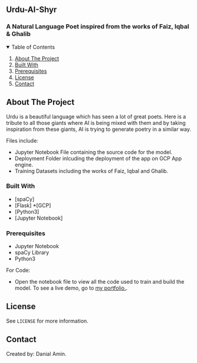## Urdu-AI-Shyr
### A Natural Language Poet inspired from the works of Faiz, Iqbal & Ghalib

<!-- TABLE OF CONTENTS -->
<details open="open">
  <summary>Table of Contents</summary>
  <ol>
    <li>
      <a href="#about-the-project">About The Project</a></li>
    <li><a href="#built-with">Built With</a></li>
    <li><a href="#prerequisites">Prerequisites</a></li>
    <li><a href="#license">License</a></li>
    <li><a href="#contact">Contact</a></li>
  </ol>
</details>

## About The Project

Urdu is a beautiful language which has seen a lot of great poets. Here is a tribute to all those giants where AI is being mixed with them and by taking inspiration from these giants, AI is trying to generate poetry in a similar way.
    
Files include:

* Jupyter Notebook File containing the source code for the model. 
* Deployment Folder inlcuding the deployment of the app on GCP App engine.
* Training Datasets including the works of Faiz, Iqbal and Ghalib.

### Built With

* [spaCy]
* [Flask]
*[GCP]
* [Python3]
* [Jupyter Notebook]

### Prerequisites
* Jupyter Notebook
* spaCy Library
* Python3


For Code:
* Open the notebook file to view all the code used to train and build the model. To see a live demo, go to  <a href="https://danial-amin.github.io/#home" target="">my portfolio.</a>.


<!-- LICENSE -->
## License

 See `LICENSE` for more information.
 
## Contact

Created by: Danial Amin.


